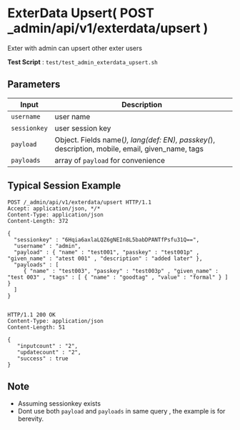 # ExterData Upsert( POST _admin/api/v1/exterdata/upsert )

Exter with admin can upsert other exter users

**Test Script** : `test/test_admin_exterdata_upsert.sh`

## Parameters

| Input | Description |
| ---- | ----------- |
| `username` | user name |
| `sessionkey` | user session key |
| `payload` | Object. Fields  name(*), lang(def: EN), passkey(*), description, mobile, email, given_name, tags |
| `payloads` | array of `payload` for convenience |

## Typical Session Example

```
POST /_admin/api/v1/exterdata/upsert HTTP/1.1
Accept: application/json, */*
Content-Type: application/json
Content-Length: 372

{
  "sessionkey" : "6Hqia6axlaLQZ6gNEIn8L5babDPANTfPsfu31Q==",
  "username" : "admin",
  "payload" : { "name" : "test001", "passkey" : "test001p" , "given_name" : "atest 001" , "description" : "added later" },
  "payloads" : [
     { "name" : "test003", "passkey" : "test003p" , "given_name" : "test 003" , "tags" : [ { "name" : "goodtag" , "value" : "formal" } ] }
  ]
}


HTTP/1.1 200 OK
Content-Type: application/json
Content-Length: 51

{
   "inputcount" : "2",
   "updatecount" : "2",
   "success" : true
}
```

## Note

- Assuming sessionkey exists
- Dont use both `payload` and `payloads` in same query , the example is for berevity.

